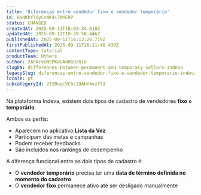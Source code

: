 ```yaml
---
title: 'Diferenças entre vendedor fixo e vendedor temporário'
id: RxNKhYl8yCcWK4i7NhEhP
status: CHANGED
createdAt: 2025-09-11T16:03:34.610Z
updatedAt: 2025-09-12T10:39:50.446Z
publishedAt: 2025-09-11T16:12:26.719Z
firstPublishedAt: 2025-09-11T16:11:40.439Z
contentType: tutorial
productTeam: Others
author: 2AhArvGNSPKwUAd8GOz0iU
slugEN: differences-between-permanent-and-temporary-sellers-indeva
legacySlug: diferencas-entre-vendedor-fixo-e-vendedor-temporario-indeva
locale: pt
subcategoryId: 2fZRuqcVChcJ9AhY4vzfl3
---
```


Na plataforma Indeva, existem dois tipos de cadastro de vendedores **fixo** e **temporário**.

Ambos os perfis:
- Aparecem no aplicativo **Lista da Vez**
- Participam das metas e campanhas
- Podem receber feedbacks
- São incluídos nos rankings de desempenho

A diferença funcional entre os dois tipos de cadastro é:

- O **vendedor temporário** precisa ter uma **data de término definida no momento do cadastro**
- O **vendedor fixo** permanece ativo até ser desligado manualmente

